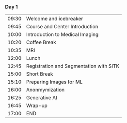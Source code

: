 <div class="row">
  <div class="col-md-6">
    <h3>Day 1</h3>
    <table class="table table-striped">
      <tr> <td>09:30</td>  <td>Welcome and icebreaker</td> </tr>
      <tr> <td>09:45</td>  <td>Course and Center Introduction</td></tr>
      <tr> <td>10:00</td>  <td>Introduction to Medical Imaging</td></tr>
      <tr> <td>10:20</td>  <td>Coffee Break</td> </tr>
      <tr> <td>10:35</td>  <td>MRI</td> </tr>
      <tr> <td>12:00</td>  <td>Lunch</td> </tr>
      <tr> <td>12:45</td>  <td>Registration and Segmentation with SITK</td> </tr>
      <tr> <td>15:00</td>  <td>Short Break</td> </tr>
      <tr> <td>15:10</td>  <td>Preparing Images for ML</td> </tr>
      <tr> <td>16:00</td>  <td>Anonmymization</td> </tr>
      <tr> <td>16:25</td>  <td>Generative AI</td></tr>
      <tr> <td>16:45</td>  <td>Wrap-up</td> </tr>
      <tr> <td>17:00</td>  <td>END</td> </tr>
    </table>
  </div>


</div>
